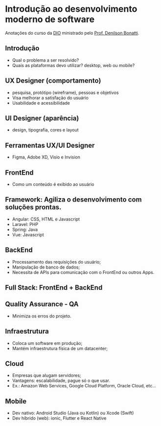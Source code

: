 # Introdução ao desenvolvimento moderno de software

Anotações do curso da [DIO](https://dio.me) ministrado pelo [Prof. Denilson Bonatti](https://www.linkedin.com/in/denilsonbonatti/).

## Introdução
 - Qual o problema a ser resolvido?
 - Quais as plataformas devo utilizar? desktop, web ou mobile?

## UX Designer (comportamento)
 - pesquisa, protótipo (wireframe), pessoas e objetivos
 - Visa melhorar a satisfação do usuário
 - Usabilidade e acessibilidade

## UI Designer (aparência)
 - design, tipografia, cores e layout

## Ferramentas UX/UI Designer
 - Figma, Adobe XD, Visio e Invision

## FrontEnd
 - Como um conteúdo é exibido ao usuário

## Framework: Agiliza o desenvolvimento com soluções prontas.
 - Angular: CSS, HTML e Javascript
 - Laravel: PHP
 - Spring: Java
 - Vue: Javascript

## BackEnd
 - Processamento das requisições do usuário;
 - Manipulação de banco de dados;
 - Necessita de APIs para comunicação com o FrontEnd ou outros Apps.

## Full Stack: FrontEnd + BackEnd

## Quality Assurance - QA
 - Minimiza os erros do projeto.

## Infraestrutura
 - Coloca um software em produção;
 - Mantém infraestrutura física de um datacenter;

## Cloud
 - Empresas que alugam servidores;
 - Vantagens: escalabilidade, pague só o que usar.
 - Ex.: Amazon Web Services, Google Cloud Platform, Oracle Cloud, etc...

## Mobile
 - Dev nativo: Android Studio (Java ou Kotlin) ou Xcode (Swift)
 - Dev híbrido (web): ionic, Flutter e React Native